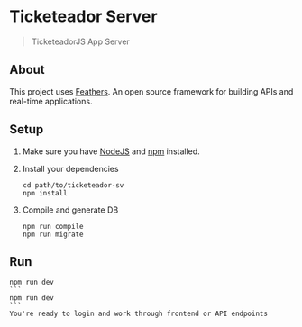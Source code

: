 # Ticketeador Server

> TicketeadorJS App Server

## About

This project uses [Feathers](http://feathersjs.com). An open source framework for building APIs and real-time applications.

## Setup

1. Make sure you have [NodeJS](https://nodejs.org/) and [npm](https://www.npmjs.com/) installed.
2. Install your dependencies

    ```
    cd path/to/ticketeador-sv
    npm install
    ```

3. Compile and generate DB

    ```
    npm run compile
    npm run migrate
    ```


## Run
    npm run dev
    ```
    npm run dev
    ```
    You're ready to login and work through frontend or API endpoints
